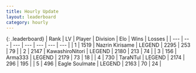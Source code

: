 ```yaml
---
title: Hourly Update
layout: leaderboard
category: hourly
---
```


{: .leaderboard}
| Rank | LV | Player | Division | Elo | Wins | Losses |
| --- | --- | --- | --- | --- | --- | --- |
| <span data-change="0">1</span> | 1519 | <span title="ID: 315148">Nazrin Kirisame</span> | LEGEND | <span data-change="0">2295</span> | <span data-change="0">253</span> | <span data-change="0">79</span> |
| <span data-change="0">2</span> | 2147 | <span title="ID: 164871">KawashiroNitori</span> | LEGEND | <span data-change="0">2180</span> | <span data-change="0">213</span> | <span data-change="0">74</span> |
| <span data-change="0">3</span> | 156 | <span title="ID: 402844">Arma333</span> | LEGEND | <span data-change="0">2179</span> | <span data-change="0">73</span> | <span data-change="0">18</span> |
| <span data-change="4">4</span> | 730 | <span title="ID: 285323">TaraNTul</span> | LEGEND | <span data-change="45">2174</span> | <span data-change="11">296</span> | <span data-change="2">195</span> |
| <span data-change="-1">5</span> | 496 | <span title="ID: 512212">Eagle Soulmate</span> | LEGEND | <span data-change="0">2163</span> | <span data-change="0">70</span> | <span data-change="0">24</span> |